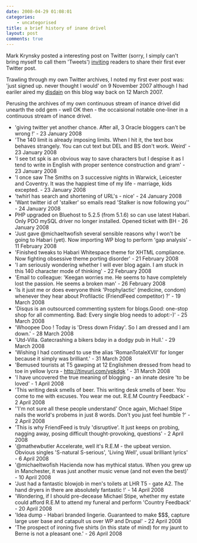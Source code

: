 ```yaml
---
date: 2008-04-29 01:08:01
categories:
    - uncategorised
title: a brief history of inane drivel
layout: post
comments: true
---
```

Mark Krynsky posted a interesting post on Twitter (sorry, I simply can't
bring myself to call them 'Tweets')
[inviting](http://twitter.com/krynsky/statuses/799063372) readers to
share their first ever Twitter post.

Trawling through my own Twitter archives, I noted my first ever post
was: 'just signed up. never thought I would' on 9 November 2007 although
I had eariler aired my
[disdain](http://www.nbrightside.com/blog/2007/03/12/resisting-the-lure-of-twitter/)
on this blog way back on 12 March 2007.

Perusing the archives of my own continuous stream of inance drivel did
unearth the odd gem - well OK then - the occaisional notable one-liner
in a continuous stream of inance drivel.

-   'giving twitter yet another chance. After all, 3 Oracle bloggers
    can't be wrong !' - 23 January 2008
-   'The 140 limit is already imposing limits. When I hit it, the text
    box behaves strangely. You can cut text but DEL and BS don't work.
    Weird' - 23 January 2008
-   'I see txt spk is an obvious way to save characters but I despise it
    as I tend to write in English with proper sentence construction and
    gram' - 23 January 2008
-   'I once saw The Smiths on 3 successive nights in Warwick, Leicester
    and Coventry. It was the happiest time of my life - marriage, kids
    excepted. - 23 January 2008
-   'twhirl has search and shortening of URL's - nice' - 24 January 2008
-   'Want twitter id of 'stalker' so emails read 'Stalker is now
    following you'' - 24 January 2008
-   PHP upgraded on Bluehost to 5.2.5 (from 5.1.6) so can use latest
    Habari. Only PDO mySQL driver no longer installed. Opened ticket
    with BH - 26 January 2008
-   'Just gave @michaeltwofish several sensible reasons why I won't be
    going to Habari (yet). Now importing WP blog to perform 'gap
    analysis' - 11 February 2008
-   'Finished tweaks to Habari Whitespace theme for XHTML compliance.
    Now fighting obsessive theme porting disorder' - 21 February 2008
-   'I am seriously wondering whether I will ever blog again. I am stuck
    in this 140 character mode of thinking' - 22 February 2008
-   'Email to colleague: 'Keegan worries me. He seems to have completely
    lost the passion. He seems a broken man' - 26 February 2008
-   'Is it just me or does everyone think 'Prophylactic' (medicine,
    condom) whenever they hear about Profilactic (FriendFeed competitor)
    ?' - 19 March 2008
-   'Disqus is an outsourced commenting system for blogs.Good: one-stop
    shop for all commenting. Bad: Every single blog needs to adopt:-)' -
    25 March 2008
-   'Whoopee Doo ! Today is 'Dress down Friday'. So I am dressed and I
    am down.' - 28 March 2008
-   'Utd-Villa. Gatecrashing a bikers bday in a dodgy pub in Hull.' - 29
    March 2008
-   'Wishing I had continued to use the alias 'RomanTotaleXVII' for
    longer because it simply was brilliant.' - 31 March 2008
-   'Bemused tourists at T5 gawping at 12 Englishmen dressed from head
    to toe in yellow lycra - http://tinyurl.com/ypkdgk ' - 31 March 2008
-   'I have uncovered the true meaning of blogging - an innate desire
    'to be loved' - 1 April 2008
-   'This writing desk smells of beer. This writing desk smells of beer.
    You come to me with excuses. You wear me out. R.E.M Country
    Feedback' - 2 April 2008
-   ''I'm not sure all these people understand' Once again, Michael
    Stipe nails the world's probems in just 8 words. Don't you just feel
    humble ?' - 2 April 2008
-   'This is why FriendFeed is truly 'disruptive'. It just keeps on
    probing, nagging away, posing difficult thought-provoking,
    questions' - 2 April 2008
-   '@mathewbutler Accelerate, well it's R.E.M - the upbeat version.
    Obvious singles 'S-natural S-serious', 'Living Well', usual
    brilliant lyrics' - 6 April 2008
-   '@michaeltwofish Hacienda now has mythical status. When you grew up
    in Manchester, it was just another music venue (and not even the
    best)' - 10 April 2008
-   'Just had a fantastic blowjob in men's toilets at LHR T5 - gate A2.
    The hand dryers in there are absolutely fantastic !' - 14 April 2008
-   'Wondering, if I should pre-decease Michael Stipe, whether my estate
    could afford R.E.M to attend my funeral and perform 'Country
    Feedback' - 20 April 2008
-   'Idea dump - Habari branded lingerie. Guaranteed to make $$$,
    capture large user base and catapult us over WP and Drupal' - 22
    April 2008
-   'The prospect of ironing five shirts (in this state of mind) for my
    jaunt to Berne is not a pleasant one.' - 26 April 2008

